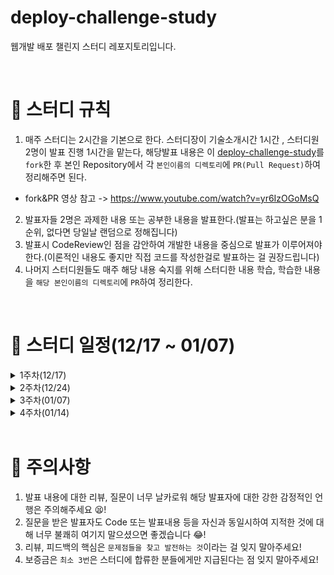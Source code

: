 # deploy-challenge-study
웹개발 배포 챌린지 스터디 레포지토리입니다.

<br>

# 📢 스터디 규칙
1. 매주 스터디는 2시간을 기본으로 한다. 스터디장이 기술소개시간 1시간 , 스터디원 2명이 발표 진행 1시간을 맡는다, 해당발표 내용은 이 [deploy-challenge-study](https://github.com/mooh2jj/deploy-challenge-study)를 `fork`한 후 본인 Repository에서 각 `본인이름의 디렉토리`에 `PR(Pull Request)`하여 정리해주면 된다.
  * fork&PR 영상 참고 -> https://www.youtube.com/watch?v=yr6IzOGoMsQ

2. 발표자들 2명은 과제한 내용 또는 공부한 내용을 발표한다.(발표는 하고싶은 분을 1순위, 없다면 당일날 랜덤으로 정해집니다)
3. 발표시 CodeReview인 점을 감안하여 개발한 내용을 중심으로 발표가 이루어져야 한다.(이론적인 내용도 좋지만 직접 코드를 작성한걸로 발표하는 걸 권장드립니다)
4. 나머지 스터디원들도 매주 해당 내용 숙지를 위해 스터디한 내용 학습, 학습한 내용을 `해당 본인이름의 디렉토리`에 `PR`하여 정리한다. 


<br>

# 📅 스터디 일정(12/17 ~ 01/07)

<details>
<summary>1주차(12/17)</summary>
<div markdown="1">

* 자기소개 시간
* 스터디 취지, 방향, 구성 방식 설명
* 과제 
``` 
1) 사용 툴 설치및 이해하기 
 * IntelliJ(얼티메이트 버전 추천-플러그인 사용 가능)
 * MySQL, DB 접속 HediSQL 
 * e2e 테스트용 postman
 * git/github

2) 해당 레포지토리 fork & PR 해보기 
 
3) SpringBoot, JPA(ORM), Mysql 사용 간단한 CRUD REST API 만들기(Entity 명은 각자 취향대로)

4) 배포 환경설정 구축
 * AWS 가입 -> EC2 인스턴스 만들기  
 * Docker 설치하기(윈도우의 경우 wsl2 설치해야)
```
* 환경셋팅 : https://www.notion.so/bb4d80cb1a094696b8ff27f4cd52bb00

 <br>
 
</div>
</details>

<details>
<summary>2주차(12/24)</summary>
<div markdown="1">

* 백앤드 프로젝트 배포 구조도(springBoot - jenkins- docker)
* 김종훈, 이여울님 발표
* gradle 빌드 jar, docker container 작동 로컬에서 확인
* crud -> jpa dto response 확인
* 정리 : https://www.notion.so/2week-48ad0851088b497fa8335c1cf133f7e6

* 과제 
``` 
1) aws ec2 인스턴스에서 프로젝트 gradle jar 실행하기, 
ec2 인스턴스 docker 설치 -> docker image 만들고 프로젝트 docker 실행하기

2) docker로 jenkins 설치하기(로컬, ec2) 

3) exception 처리를 위한 exceptionHandler 구현하기

4) 챌린지 과제 - Junit5 테스트 작성하기(controller, service)
```
</div>
</details>

<details>
<summary>3주차(01/07)</summary>
<div markdown="1">

* 코드리뷰 과제 - 현지수님 exceptionHander 커스터마이징, docker runtime 오류 문제
* AWS EC2 생성 -> docker 설치, docker 컨테이너 실행 확인
* 기본 docker 명령어 / 리눅스 명령어 정리
* jenkins가 사용되는 이유
* Jenkins freestyle 프로젝트 생성 & 원격서버 ssh 사용 docker 컨테이너 배포 (nohup이란?)
* 정리 : https://www.notion.so/3week-e03d67a16de34b6a9f67ef4d42a2cb51

* 과제 
``` 
1) MySQL docker 컨테이너 실행 및 기존 프로젝트 docker 컨테이너 연동하기

2) ssh 명령어, scp 명령어 사용해보기

3) 3주차 내용 때 한 jenkins Freestyle 프로젝트로 원격 서버 ssh 접속, docker 배포 해보기

4) 챌린지 과제 -  git Repository 연동 commit된 내용 반영 -> gradle jar 생성 
-> dockerizing(docker build -> push) -> ssh 서버 docker run 배포 해보기
```
</div>
</details>

<details>
<summary>4주차(01/14)</summary>
<div markdown="1">

* 코드리뷰 및 소개 기술 정리
* Jenkins 배포 자동화 과정(jenkins freestyle 프로젝트)
 1) git private 설정 - ssh Deploy key 등록
 2) git webhooks(핵심)
 3) gradle wrapper execute 설정
 4) docker build -> docker login -> docker push
 5) ssh 원격서버 -> docker run (docker rm & rmi)
* 정리 : https://www.notion.so/3week-e03d67a16de34b6a9f67ef4d42a2cb51

* 과제 
``` 
1) 지난 과정 docker 기술 리마인드 

2) MySQL docker 컨테이너 실행 및 기존 프로젝트 docker 컨테이너 연동하기 (AWS)

3) 챌린지 과제 - docker pipeline 프로젝트로 진행 
git Repository 연동 commit된 내용 반영 -> gradle jar 생성 
-> dockerizing(docker build -> push) -> ssh 서버 docker run 배포 해보기

```
</div>
</details>

<br>

# 🎃 주의사항

1. 발표 내용에 대한 리뷰, 질문이 너무 날카로워 해당 발표자에 대한 강한 감정적인 언행은 주의해주세요 😫!
2. 질문을 받은 발표자도 Code 또는 발표내용 등을 자신과 동일시하여 지적한 것에 대해 너무 불쾌히 여기지 말으셨으면 좋겠습니다 😂!
3. 리뷰, 피드백의 핵심은 `문제점들을 찾고 발전하는 것`이라는 걸 잊지 말아주세요!
4. 보증금은 `최소 3번`은 스터디에 합류한 분들에게만 지급된다는 점 잊지 말아주세요!
